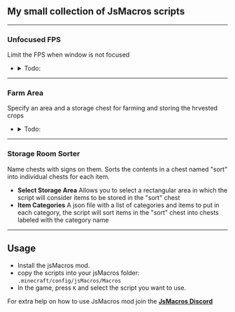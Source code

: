 ## My small collection of JsMacros scripts

---

### Unfocused FPS

Limit the FPS when window is not focused
- <details>
    <summary>Todo:</summary>

    - [ ] add reduce/mute volume
    </details>

---
### Farm Area
Specify an area and a storage chest for farming and storing the hrvested crops
- <details>
    <summary>Todo:</summary>

    - [ ] improve the movement function
    - [ ] better item collection
    - [ ] better replanting on later harvests by counting the amount of crops and storing some in the inventory
    - [ ] harvest in periods instead of constant harvesting
    </details>

---
### Storage Room Sorter
Name chests with signs on them. Sorts the contents in a chest named "sort" into individual chests for each item.
- **Select Storage Area**
    Allows you to select a rectangular area in which the script will consider items to be stored in the "sort" chest
- **Item Categories**
    A json file with a list of categories and items to put in each category, the script will sort items in the "sort" chest into chests labeled with the category name

---
## Usage
- Install the jsMacros mod.
- copy the scripts into your jsMacros folder: `.minecraft/config/jsMacros/Macros`
- In the game, press `K` and select the script you want to use.

For extra help on how to use JsMacros mod join the **[JsMacros Discord](https://discord.gg/EjYpJWHhYY)**
